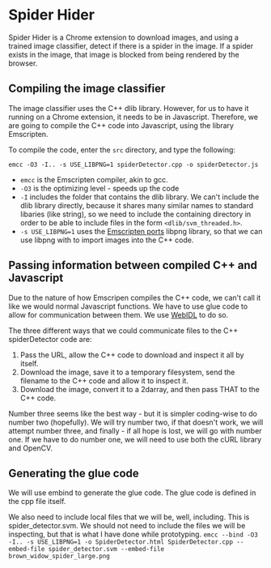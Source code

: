 # Spider Hider

Spider Hider is a Chrome extension to download images, and using a trained image classifier, detect if there is a spider in the image. If a spider exists in the image, that image is blocked from being rendered by the browser.

## Compiling the image classifier
The image classifier uses the C++ dlib library. However, for us to have it running on a Chrome extension, it needs to be in Javascript. Therefore, we are going to compile the C++ code into Javascript, using the library Emscripten.

To compile the code, enter the `src` directory, and type the following:

```
emcc -O3 -I.. -s USE_LIBPNG=1 spiderDetector.cpp -o spiderDetector.js
```

- `emcc` is the Emscripten compiler, akin to gcc.
- `-O3` is the optimizing level - speeds up the code
- `-I` includes the folder that contains the dlib library. We can't include the dlib library directly, because it shares many similar names to standard libaries (like string), so we need to include the containing directory in order to be able to include files in the form `<dlib/svm_threaded.h>`.
- `-s USE_LIBPNG=1` uses the [Emscripten ports](https://github.com/emscripten-ports) libpng library, so that we can use libpng with to import images into the C++ code.

## Passing information between compiled C++ and Javascript
Due to the nature of how Emscripen compiles the C++ code, we can't call it like we would normal Javascript functions. We have to use glue code to allow for communication between them. We use [WebIDL](https://kripken.github.io/emscripten-site/docs/porting/connecting_cpp_and_javascript/WebIDL-Binder.html#webidl-binder) to do so.

The three different ways that we could communicate files to the C++ spiderDetector code are:
1. Pass the URL, allow the C++ code to download and inspect it all by itself.
2. Download the image, save it to a temporary filesystem, send the filename to the C++ code and allow it to inspect it.
3. Download the image, convert it to a 2darray, and then pass THAT to the C++ code.

Number three seems like the best way - but it is simpler coding-wise to do number two (hopefully). We will try number two, if that doesn't work, we will attempt number three, and finally - if all hope is lost, we will go with number one. If we have to do number one, we will need to use both the cURL library and OpenCV.

## Generating the glue code
We will use embind to generate the glue code. The glue code is defined in the cpp file itself.

We also need to include local files that we will be, well, including. This is spider_detector.svm. We should not need to include the files we will be inspecting, but that is what I have done while prototyping.
`emcc --bind -O3 -I.. -s USE_LIBPNG=1 -o SpiderDetector.html SpiderDetector.cpp --embed-file spider_detector.svm --embed-file brown_widow_spider_large.png`


